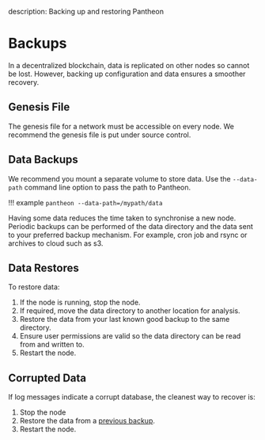 description: Backing up and restoring Pantheon   
<!--- END of page meta data -->

# Backups 

In a decentralized blockchain, data is replicated on other nodes so cannot be lost. However, backing up 
configuration and data ensures a smoother recovery.  

## Genesis File 

The genesis file for a network must be accessible on every node. We recommend the genesis file is 
put under source control. 

## Data Backups

We recommend you mount a separate volume to store data. Use the `--data-path` command line option to pass
the path to Pantheon. 

!!! example 
    `pantheon --data-path=/mypath/data`
   
Having some data reduces the time taken to synchronise a new node. Periodic backups can be performed of 
the data directory and the data sent to your preferred backup mechanism. For example, cron job and 
rsync or archives to cloud such as s3. 

## Data Restores 

To restore data: 

1. If the node is running, stop the node. 
1. If required, move the data directory to another location for analysis. 
1. Restore the data from your last known good backup to the same directory. 
1. Ensure user permissions are valid so the data directory can be read from and written to. 
1. Restart the node. 

## Corrupted Data 

If log messages indicate a corrupt database, the cleanest way to recover is: 

1. Stop the node 
1. Restore the data from a [previous backup](#data-backups). 
1. Restart the node. 